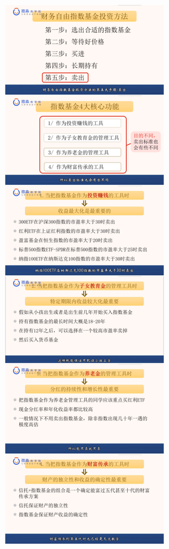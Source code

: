 ![](20200901-%20(1).png)
![](20200901-%20(2).png)
![](20200901-%20(3).png)
![](20200901-%20(4).png)
![](20200901-%20(5).png)
![](20200901-%20(6).png)